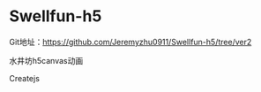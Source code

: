 # Swellfun-h5

Git地址：https://github.com/Jeremyzhu0911/Swellfun-h5/tree/ver2

水井坊h5canvas动画

Createjs


